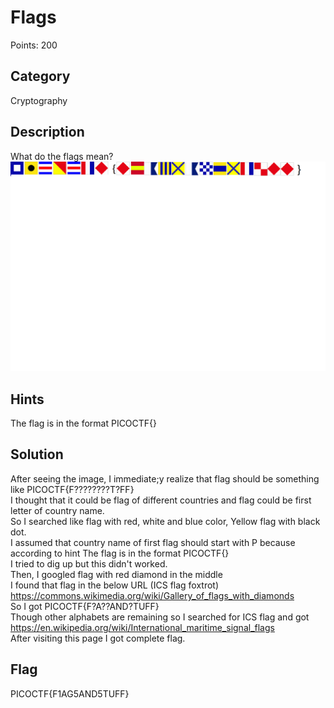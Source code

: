 # Flags
Points: 200

## Category 
Cryptography

## Description
What do the flags mean?
![flag.png](https://github.com/janki2709/picoCTF-2020-write-up/blob/master/Cryptography/Flags/flag.png)

## Hints
The flag is in the format PICOCTF{}

## Solution
After seeing the image, I immediate;y realize that flag should be something like PICOCTF{F????????T?FF}   
I thought that it could be flag of different countries and flag could be first letter of country name.  
So I searched like flag with red, white and blue color, Yellow flag with black dot.  
I assumed that country name of first flag should start with P because according to hint The flag is in the format PICOCTF{}  
I tried to dig up but this didn't worked.   
Then, I googled flag with red diamond in the middle  
I found that flag in the below URL (ICS flag foxtrot)  
https://commons.wikimedia.org/wiki/Gallery_of_flags_with_diamonds  
So I got PICOCTF{F?A??AND?TUFF}  
Though other alphabets are remaining so I searched for ICS flag and got   
https://en.wikipedia.org/wiki/International_maritime_signal_flags  
After visiting this page I got complete flag.  

## Flag
PICOCTF{F1AG5AND5TUFF}
